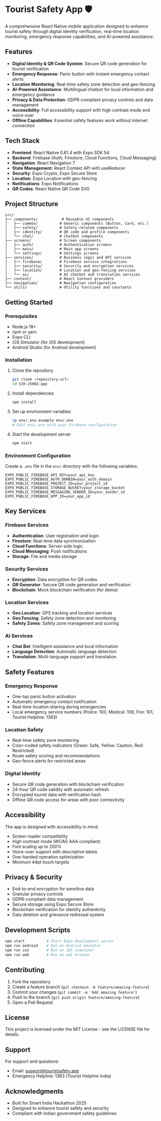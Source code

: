 # Tourist Safety App 🛡️

A comprehensive React Native mobile application designed to enhance tourist safety through digital identity verification, real-time location monitoring, emergency response capabilities, and AI-powered assistance.

## Features

- **Digital Identity & QR Code System**: Secure QR code generation for tourist verification
- **Emergency Response**: Panic button with instant emergency contact alerts
- **Location Monitoring**: Real-time safety zone detection and geo-fencing
- **AI-Powered Assistance**: Multilingual chatbot for local information and emergency guidance
- **Privacy & Data Protection**: GDPR-compliant privacy controls and data management
- **Accessibility**: Full accessibility support with high contrast mode and voice-over
- **Offline Capabilities**: Essential safety features work without internet connection

## Tech Stack

- **Frontend**: React Native 0.81.4 with Expo SDK 54
- **Backend**: Firebase (Auth, Firestore, Cloud Functions, Cloud Messaging)
- **Navigation**: React Navigation 7
- **State Management**: React Context API with useReducer
- **Security**: Expo Crypto, Expo Secure Store
- **Location**: Expo Location with geo-fencing
- **Notifications**: Expo Notifications
- **QR Codes**: React Native QR Code SVG

## Project Structure

```
src/
├── components/           # Reusable UI components
│   ├── common/          # Generic components (Button, Card, etc.)
│   ├── safety/          # Safety-related components
│   ├── identity/        # QR code and profile components
│   └── chat/            # Chatbot components
├── screens/             # Screen components
│   ├── auth/            # Authentication screens
│   ├── main/            # Main app screens
│   └── settings/        # Settings screens
├── services/            # Business logic and API services
│   ├── firebase/        # Firebase service integrations
│   ├── security/        # Security and encryption services
│   ├── location/        # Location and geo-fencing services
│   └── ai/              # AI chatbot and translation services
├── context/             # React Context providers
├── navigation/          # Navigation configuration
└── utils/               # Utility functions and constants
```

## Getting Started

### Prerequisites

- Node.js 18+
- npm or yarn
- Expo CLI
- iOS Simulator (for iOS development)
- Android Studio (for Android development)

### Installation

1. Clone the repository
   ```bash
   git clone <repository-url>
   cd SIH-25002-app
   ```

2. Install dependencies
   ```bash
   npm install
   ```

3. Set up environment variables
   ```bash
   cp env/.env.example env/.env
   # Edit env/.env with your Firebase configuration
   ```

4. Start the development server
   ```bash
   npm start
   ```

### Environment Configuration

Create a `.env` file in the `env/` directory with the following variables:

```env
EXPO_PUBLIC_FIREBASE_API_KEY=your_api_key
EXPO_PUBLIC_FIREBASE_AUTH_DOMAIN=your_auth_domain
EXPO_PUBLIC_FIREBASE_PROJECT_ID=your_project_id
EXPO_PUBLIC_FIREBASE_STORAGE_BUCKET=your_storage_bucket
EXPO_PUBLIC_FIREBASE_MESSAGING_SENDER_ID=your_sender_id
EXPO_PUBLIC_FIREBASE_APP_ID=your_app_id
```

## Key Services

### Firebase Services
- **Authentication**: User registration and login
- **Firestore**: Real-time data synchronization
- **Cloud Functions**: Server-side logic
- **Cloud Messaging**: Push notifications
- **Storage**: File and media storage

### Security Services
- **Encryption**: Data encryption for QR codes
- **QR Generator**: Secure QR code generation and verification
- **Blockchain**: Mock blockchain verification (for demo)

### Location Services
- **Geo Location**: GPS tracking and location services
- **Geo Fencing**: Safety zone detection and monitoring
- **Safety Zones**: Safety zone management and scoring

### AI Services
- **Chat Bot**: Intelligent assistance and local information
- **Language Detection**: Automatic language detection
- **Translation**: Multi-language support and translation

## Safety Features

### Emergency Response
- One-tap panic button activation
- Automatic emergency contact notification
- Real-time location sharing during emergencies
- Local emergency service numbers (Police: 100, Medical: 108, Fire: 101, Tourist Helpline: 1363)

### Location Safety
- Real-time safety zone monitoring
- Color-coded safety indicators (Green: Safe, Yellow: Caution, Red: Restricted)
- Route safety scoring and recommendations
- Geo-fence alerts for restricted areas

### Digital Identity
- Secure QR code generation with blockchain verification
- 24-hour QR code validity with automatic refresh
- Encrypted tourist data with verification hash
- Offline QR code access for areas with poor connectivity

## Accessibility

The app is designed with accessibility in mind:
- Screen reader compatibility
- High contrast mode (WCAG AAA compliant)
- Font scaling up to 200%
- Voice-over support with descriptive labels
- One-handed operation optimization
- Minimum 44pt touch targets

## Privacy & Security

- End-to-end encryption for sensitive data
- Granular privacy controls
- GDPR-compliant data management
- Secure storage using Expo Secure Store
- Blockchain verification for identity authenticity
- Data deletion and grievance redressal system

## Development Scripts

```bash
npm start          # Start Expo development server
npm run android    # Run on Android emulator
npm run ios        # Run on iOS simulator
npm run web        # Run on web browser
```

## Contributing

1. Fork the repository
2. Create a feature branch (`git checkout -b feature/amazing-feature`)
3. Commit your changes (`git commit -m 'Add amazing feature'`)
4. Push to the branch (`git push origin feature/amazing-feature`)
5. Open a Pull Request

## License

This project is licensed under the MIT License - see the LICENSE file for details.

## Support

For support and questions:
- Email: support@touristsafety.app
- Emergency Helpline: 1363 (Tourist Helpline India)

## Acknowledgments

- Built for Smart India Hackathon 2025
- Designed to enhance tourist safety and security
- Compliant with Indian government safety guidelines